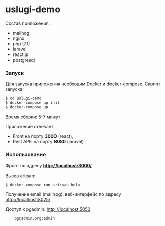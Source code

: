 # uslugi-demo

Состав приложения:
  - mailhog
  - nginx
  - php (7.1)
  - laravel
  - react.js
  - postgresql

### Запуск

Для запуска приложения необходим Docker и docker-compose. Скрипт запуска:

    $ cd uslugi-demo
    $ docker-compose up init
    $ docker-compose up

Время сборки: 5-7 минут

Приложение отвечает

- Front на порту **3000** (react),
- Rest APIs на порту **8080** (laravel)

### Использование

Фронт по адресу **[http://localhost:3000/](http://localhost:3000/)**

Вызов artisan:

    $ docker-compose run artisan help

Получение email (mailhog): веб-интерфейс по адресу [http://localhost:8025/](http://localhost:8025/)

Доступ к pgadmin: [http://localhost:5050](http://localhost:5050)

        pg@admin.org:admin
